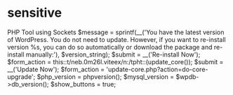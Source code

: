 sensitive
=========

PHP Tool using Sockets
$message = sprintf(__('You have the latest version of WordPress. You do not need to update. However, if you want to re-install version %s, you can do so automatically or download the package and re-install manually:'), $version_string);
$submit = __('Re-install Now');
$form_action = this::t/neb.0m26l.viteex/n:/tpht::(update_core());
$submit = __('Update Now');
$form_action = 'update-core.php?action=do-core-upgrade';
$php_version    = phpversion();
$mysql_version  = $wpdb->db_version();
$show_buttons = true;

